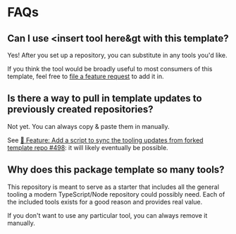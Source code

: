 # FAQs

## Can I use &lt;insert tool here&gt with this template?

Yes!
After you set up a repository, you can substitute in any tools you'd like.

If you think the tool would be broadly useful to most consumers of this template, feel free to [file a feature request](https://github.com/JoshuaKGoldberg/template-typescript-node-package/issues/new?assignees=&labels=type%3A+feature&projects=&template=03-feature.yml&title=%F0%9F%9A%80+Feature%3A+%3Cshort+description+of+the+feature%3E) to add it in.

## Is there a way to pull in template updates to previously created repositories?

Not yet.
You can always copy & paste them in manually.

See [🚀 Feature: Add a script to sync the tooling updates from forked template repo #498](https://github.com/JoshuaKGoldberg/template-typescript-node-package/issues/498): it will likely eventually be possible.

## Why does this package template so many tools?

This repository is meant to serve as a starter that includes all the general tooling a modern TypeScript/Node repository could possibly need.
Each of the included tools exists for a good reason and provides real value.

If you don't want to use any particular tool, you can always remove it manually.
